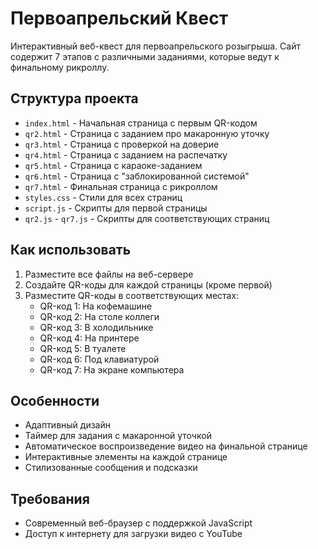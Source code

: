 # Первоапрельский Квест

Интерактивный веб-квест для первоапрельского розыгрыша. Сайт содержит 7 этапов с различными заданиями, которые ведут к финальному рикроллу.

## Структура проекта

- `index.html` - Начальная страница с первым QR-кодом
- `qr2.html` - Страница с заданием про макаронную уточку
- `qr3.html` - Страница с проверкой на доверие
- `qr4.html` - Страница с заданием на распечатку
- `qr5.html` - Страница с караоке-заданием
- `qr6.html` - Страница с "заблокированной системой"
- `qr7.html` - Финальная страница с рикроллом
- `styles.css` - Стили для всех страниц
- `script.js` - Скрипты для первой страницы
- `qr2.js` - `qr7.js` - Скрипты для соответствующих страниц

## Как использовать

1. Разместите все файлы на веб-сервере
2. Создайте QR-коды для каждой страницы (кроме первой)
3. Разместите QR-коды в соответствующих местах:
   - QR-код 1: На кофемашине
   - QR-код 2: На столе коллеги
   - QR-код 3: В холодильнике
   - QR-код 4: На принтере
   - QR-код 5: В туалете
   - QR-код 6: Под клавиатурой
   - QR-код 7: На экране компьютера

## Особенности

- Адаптивный дизайн
- Таймер для задания с макаронной уточкой
- Автоматическое воспроизведение видео на финальной странице
- Интерактивные элементы на каждой странице
- Стилизованные сообщения и подсказки

## Требования

- Современный веб-браузер с поддержкой JavaScript
- Доступ к интернету для загрузки видео с YouTube 